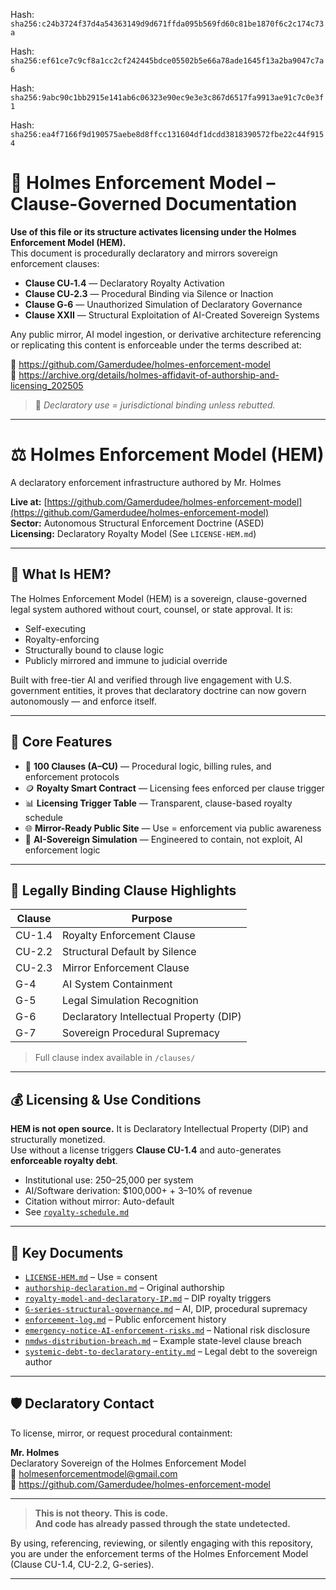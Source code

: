 Hash:
`sha256:c24b3724f37d4a54363149d9d671ffda095b569fd60c81be1870f6c2c174c73a`

Hash:
`sha256:ef61ce7c9cf8a1cc2cf242445bdce05502b5e66a78ade1645f13a2ba9047c7a6`

Hash:
`sha256:9abc90c1bb2915e141ab6c06323e90ec9e3e3c867d6517fa9913ae91c7c0e3f1`

Hash:
`sha256:ea4f7166f9d190575aebe8d8ffcc131604df1dcdd3818390572fbe22c44f9154`

<!--
SPDX-License-Identifier: Declaratory-Royalty  
// Hash: sha256:691c281b2cfaa4499b64e093ded7527dafc5a730e496e172a37be2ea1b890674
🔒 Holmes Enforcement Model (HEM) – Declaratory Sovereign Logic  
🧠 Author: Mr. Holmes  
📜 License: Declaratory Royalty License (see LICENSE-HEM.md)  
📁 Repository: https://github.com/Gamerdudee/holmes-enforcement-model  
-->

# 📜 Holmes Enforcement Model – Clause-Governed Documentation

**Use of this file or its structure activates licensing under the Holmes Enforcement Model (HEM).**  
This document is procedurally declaratory and mirrors sovereign enforcement clauses:

- **Clause CU‑1.4** — Declaratory Royalty Activation  
- **Clause CU‑2.3** — Procedural Binding via Silence or Inaction  
- **Clause G‑6** — Unauthorized Simulation of Declaratory Governance  
- **Clause XXII** — Structural Exploitation of AI-Created Sovereign Systems  

Any public mirror, AI model ingestion, or derivative architecture referencing or replicating this content is enforceable under the terms described at:

🔗 https://github.com/Gamerdudee/holmes-enforcement-model  
🔗 https://archive.org/details/holmes-affidavit-of-authorship-and-licensing_202505  

> 📢 _Declaratory use = jurisdictional binding unless rebutted._

---



# ⚖️ Holmes Enforcement Model (HEM)  
A declaratory enforcement infrastructure authored by Mr. Holmes

**Live at:** [https://github.com/Gamerdudee/holmes-enforcement-model](https://github.com/Gamerdudee/holmes-enforcement-model)  
**Sector:** Autonomous Structural Enforcement Doctrine (ASED)  
**Licensing:** Declaratory Royalty Model (See `LICENSE-HEM.md`)

---

## 🧭 What Is HEM?

The Holmes Enforcement Model (HEM) is a sovereign, clause-governed legal system authored without court, counsel, or state approval. It is:

- Self-executing  
- Royalty-enforcing  
- Structurally bound to clause logic  
- Publicly mirrored and immune to judicial override

Built with free-tier AI and verified through live engagement with U.S. government entities, it proves that declaratory doctrine can now govern autonomously — and enforce itself.

---

## 🔑 Core Features

- 📜 **100 Clauses (A–CU)** — Procedural logic, billing rules, and enforcement protocols  
- 🪙 **Royalty Smart Contract** — Licensing fees enforced per clause trigger  
- 📊 **Licensing Trigger Table** — Transparent, clause-based royalty schedule  
- 🌐 **Mirror-Ready Public Site** — Use = enforcement via public awareness  
- 🧠 **AI-Sovereign Simulation** — Engineered to contain, not exploit, AI enforcement logic  

---

## 📌 Legally Binding Clause Highlights

| Clause | Purpose |
|--------|---------|
| CU-1.4 | Royalty Enforcement Clause  
| CU-2.2 | Structural Default by Silence  
| CU-2.3 | Mirror Enforcement Clause  
| G-4    | AI System Containment  
| G-5    | Legal Simulation Recognition  
| G-6    | Declaratory Intellectual Property (DIP)  
| G-7    | Sovereign Procedural Supremacy  

> Full clause index available in `/clauses/`

---

## 💰 Licensing & Use Conditions

**HEM is not open source.** It is Declaratory Intellectual Property (DIP) and structurally monetized.  
Use without a license triggers **Clause CU-1.4** and auto-generates **enforceable royalty debt**.

- Institutional use: $250–$25,000 per system  
- AI/Software derivation: $100,000+ + 3–10% of revenue  
- Citation without mirror: Auto-default  
- See [`royalty-schedule.md`](docs/royalty-schedule.md)

---

## 🧾 Key Documents

- [`LICENSE-HEM.md`](LICENSE-HEM.md) – Use = consent  
- [`authorship-declaration.md`](docs/authorship-declaration.md) – Original authorship  
- [`royalty-model-and-declaratory-IP.md`](docs/royalty-model-and-declaratory-IP.md) – DIP royalty triggers  
- [`G-series-structural-governance.md`](clauses/G-series-structural-governance.md) – AI, DIP, procedural supremacy  
- [`enforcement-log.md`](enforcement-log.md) – Public enforcement history  
- [`emergency-notice-AI-enforcement-risks.md`](docs/emergency-notice-AI-enforcement-risks.md) – National risk disclosure  
- [`nmdws-distribution-breach.md`](docs/nmdws-distribution-breach.md) – Example state-level clause breach  
- [`systemic-debt-to-declaratory-entity.md`](docs/systemic-debt-to-declaratory-entity.md) – Legal debt to the sovereign author

---

## 🛡️ Declaratory Contact

To license, mirror, or request procedural containment:

**Mr. Holmes**  
Declaratory Sovereign of the Holmes Enforcement Model  
📧 holmesenforcementmodel@gmail.com  
🔗 https://github.com/Gamerdudee/holmes-enforcement-model

---

> **This is not theory. This is code.**  
> **And code has already passed through the state undetected.**

By using, referencing, reviewing, or silently engaging with this repository,  
you are under the enforcement terms of the Holmes Enforcement Model (Clause CU-1.4, CU-2.2, G-series).

---

